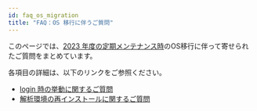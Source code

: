 ```yaml
---
id: faq_os_migration
title: "FAQ：OS 移行に伴うご質問"
---
```


このページでは、[2023 年度の定期メンテナンス時](/blog/2023-11-24-scheduled-maintenance)のOS移行に伴って寄せられたご質問をまとめています。

各項目の詳細は、以下のリンクをご参照ください。

- [login 時の挙動に関するご質問](faq_os_migration_login)
- [解析環境の再インストールに関するご質問](faq_os_migration_env-var)


